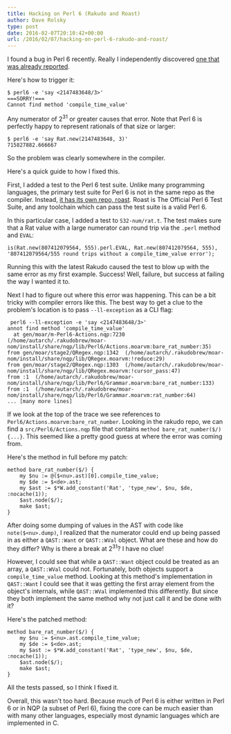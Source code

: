 ```yaml
---
title: Hacking on Perl 6 (Rakudo and Roast)
author: Dave Rolsky
type: post
date: 2016-02-07T20:10:42+00:00
url: /2016/02/07/hacking-on-perl-6-rakudo-and-roast/
---
```


I found a bug in Perl 6 recently. Really I independently discovered [one that was already
reported][1].

Here's how to trigger it:

```
$ perl6 -e 'say <2147483648/3>'
===SORRY!===
Cannot find method 'compile_time_value'
```

Any numerator of 2<sup>31</sup> or greater causes that error. Note that Perl 6 is perfectly happy to
represent rationals of that size or larger:

```
$ perl6 -e 'say Rat.new(2147483648, 3)'
715827882.666667
```

So the problem was clearly somewhere in the compiler.

Here's a quick guide to how I fixed this.

First, I added a test to the Perl 6 test suite. Unlike many programming languages, the primary test
suite for Perl 6 is not in the same repo as the compiler. Instead, [it has its own repo, roast][2].
Roast is The Official Perl 6 Test Suite, and any toolchain which can pass the test suite is a valid
Perl 6.

In this particular case, I added a test to `S32-num/rat.t`. The test makes sure that a Rat value
with a large numerator can round trip via the `.perl` method and `EVAL`:

```
is(Rat.new(807412079564, 555).perl.EVAL, Rat.new(807412079564, 555), '807412079564/555 round trips without a compile_time_value error');
```

Running this with the latest Rakudo caused the test to blow up with the same error as my first
example. Success! Well, failure, but success at failing the way I wanted it to.

Next I had to figure out where this error was happening. This can be a bit tricky with compiler
errors like this. The best way to get a clue to the problem's location is to pass `--ll-exception`
as a CLI flag:

```
 perl6 --ll-exception -e 'say <2147483648/3>'
annot find method 'compile_time_value'
  at gen/moar/m-Perl6-Actions.nqp:7230  (/home/autarch/.rakudobrew/moar-nom/install/share/nqp/lib/Perl6/Actions.moarvm:bare_rat_number:35)
from gen/moar/stage2/QRegex.nqp:1342  (/home/autarch/.rakudobrew/moar-nom/install/share/nqp/lib/QRegex.moarvm:!reduce:29)
from gen/moar/stage2/QRegex.nqp:1303  (/home/autarch/.rakudobrew/moar-nom/install/share/nqp/lib/QRegex.moarvm:!cursor_pass:47)
from :1  (/home/autarch/.rakudobrew/moar-nom/install/share/nqp/lib/Perl6/Grammar.moarvm:bare_rat_number:133)
from :1  (/home/autarch/.rakudobrew/moar-nom/install/share/nqp/lib/Perl6/Grammar.moarvm:rat_number:64)
... [many more lines]
```

If we look at the top of the trace we see references to `Perl6/Actions.moarvm:bare_rat_number`.
Looking in the rakudo repo, we can find a `src/Perl6/Actions.nqp` file that contains
`method bare_rat_number($/) {...}`. This seemed like a pretty good guess at where the error was
coming from.

Here's the method in full before my patch:

```
method bare_rat_number($/) {
    my $nu := @($<nu>.ast)[0].compile_time_value;
    my $de := $<de>.ast;
    my $ast := $*W.add_constant('Rat', 'type_new', $nu, $de, :nocache(1));
    $ast.node($/);
    make $ast;
}
```

After doing some dumping of values in the AST with code like `note($<nu>.dump)`, I realized that the
numerator could end up being passed in as either a `QAST::Want` or `QAST::WVal` object. What are
these and how do they differ? Why is there a break at 2<sup>31</sup>? I have no clue!

However, I could see that while a `QAST::Want` object could be treated as an array, a `QAST::WVal`
could not. Fortunately, both objects support a `compile_time_value` method. Looking at this method's
implementation in `QAST::Want` I could see that it was getting the first array element from the
object's internals, while `QAST::WVal` implemented this differently. But since they both implement
the same method why not just call it and be done with it?

Here's the patched method:

```
method bare_rat_number($/) {
    my $nu := $<nu>.ast.compile_time_value;
    my $de := $<de>.ast;
    my $ast := $*W.add_constant('Rat', 'type_new', $nu, $de, :nocache(1));
    $ast.node($/);
    make $ast;
}
```

All the tests passed, so I think I fixed it.

Overall, this wasn't too hard. Because much of Perl 6 is either written in Perl 6 or in NQP (a
subset of Perl 6), fixing the core can be much easier than with many other languages, especially
most dynamic languages which are implemented in C.

[1]: https://rt.perl.org/Ticket/Display.html?id=126873
[2]: https://github.com/perl6/roast

